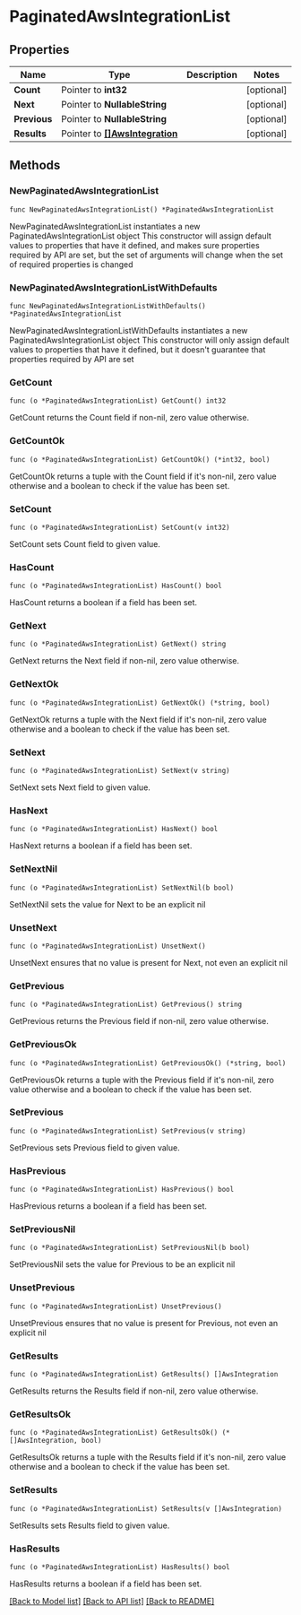 # PaginatedAwsIntegrationList

## Properties

Name | Type | Description | Notes
------------ | ------------- | ------------- | -------------
**Count** | Pointer to **int32** |  | [optional] 
**Next** | Pointer to **NullableString** |  | [optional] 
**Previous** | Pointer to **NullableString** |  | [optional] 
**Results** | Pointer to [**[]AwsIntegration**](AwsIntegration.md) |  | [optional] 

## Methods

### NewPaginatedAwsIntegrationList

`func NewPaginatedAwsIntegrationList() *PaginatedAwsIntegrationList`

NewPaginatedAwsIntegrationList instantiates a new PaginatedAwsIntegrationList object
This constructor will assign default values to properties that have it defined,
and makes sure properties required by API are set, but the set of arguments
will change when the set of required properties is changed

### NewPaginatedAwsIntegrationListWithDefaults

`func NewPaginatedAwsIntegrationListWithDefaults() *PaginatedAwsIntegrationList`

NewPaginatedAwsIntegrationListWithDefaults instantiates a new PaginatedAwsIntegrationList object
This constructor will only assign default values to properties that have it defined,
but it doesn't guarantee that properties required by API are set

### GetCount

`func (o *PaginatedAwsIntegrationList) GetCount() int32`

GetCount returns the Count field if non-nil, zero value otherwise.

### GetCountOk

`func (o *PaginatedAwsIntegrationList) GetCountOk() (*int32, bool)`

GetCountOk returns a tuple with the Count field if it's non-nil, zero value otherwise
and a boolean to check if the value has been set.

### SetCount

`func (o *PaginatedAwsIntegrationList) SetCount(v int32)`

SetCount sets Count field to given value.

### HasCount

`func (o *PaginatedAwsIntegrationList) HasCount() bool`

HasCount returns a boolean if a field has been set.

### GetNext

`func (o *PaginatedAwsIntegrationList) GetNext() string`

GetNext returns the Next field if non-nil, zero value otherwise.

### GetNextOk

`func (o *PaginatedAwsIntegrationList) GetNextOk() (*string, bool)`

GetNextOk returns a tuple with the Next field if it's non-nil, zero value otherwise
and a boolean to check if the value has been set.

### SetNext

`func (o *PaginatedAwsIntegrationList) SetNext(v string)`

SetNext sets Next field to given value.

### HasNext

`func (o *PaginatedAwsIntegrationList) HasNext() bool`

HasNext returns a boolean if a field has been set.

### SetNextNil

`func (o *PaginatedAwsIntegrationList) SetNextNil(b bool)`

 SetNextNil sets the value for Next to be an explicit nil

### UnsetNext
`func (o *PaginatedAwsIntegrationList) UnsetNext()`

UnsetNext ensures that no value is present for Next, not even an explicit nil
### GetPrevious

`func (o *PaginatedAwsIntegrationList) GetPrevious() string`

GetPrevious returns the Previous field if non-nil, zero value otherwise.

### GetPreviousOk

`func (o *PaginatedAwsIntegrationList) GetPreviousOk() (*string, bool)`

GetPreviousOk returns a tuple with the Previous field if it's non-nil, zero value otherwise
and a boolean to check if the value has been set.

### SetPrevious

`func (o *PaginatedAwsIntegrationList) SetPrevious(v string)`

SetPrevious sets Previous field to given value.

### HasPrevious

`func (o *PaginatedAwsIntegrationList) HasPrevious() bool`

HasPrevious returns a boolean if a field has been set.

### SetPreviousNil

`func (o *PaginatedAwsIntegrationList) SetPreviousNil(b bool)`

 SetPreviousNil sets the value for Previous to be an explicit nil

### UnsetPrevious
`func (o *PaginatedAwsIntegrationList) UnsetPrevious()`

UnsetPrevious ensures that no value is present for Previous, not even an explicit nil
### GetResults

`func (o *PaginatedAwsIntegrationList) GetResults() []AwsIntegration`

GetResults returns the Results field if non-nil, zero value otherwise.

### GetResultsOk

`func (o *PaginatedAwsIntegrationList) GetResultsOk() (*[]AwsIntegration, bool)`

GetResultsOk returns a tuple with the Results field if it's non-nil, zero value otherwise
and a boolean to check if the value has been set.

### SetResults

`func (o *PaginatedAwsIntegrationList) SetResults(v []AwsIntegration)`

SetResults sets Results field to given value.

### HasResults

`func (o *PaginatedAwsIntegrationList) HasResults() bool`

HasResults returns a boolean if a field has been set.


[[Back to Model list]](../README.md#documentation-for-models) [[Back to API list]](../README.md#documentation-for-api-endpoints) [[Back to README]](../README.md)



